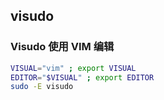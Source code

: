 ## visudo

### Visudo 使用 VIM 编辑

```bash
VISUAL="vim" ; export VISUAL
EDITOR="$VISUAL" ; export EDITOR
sudo -E visudo
```

